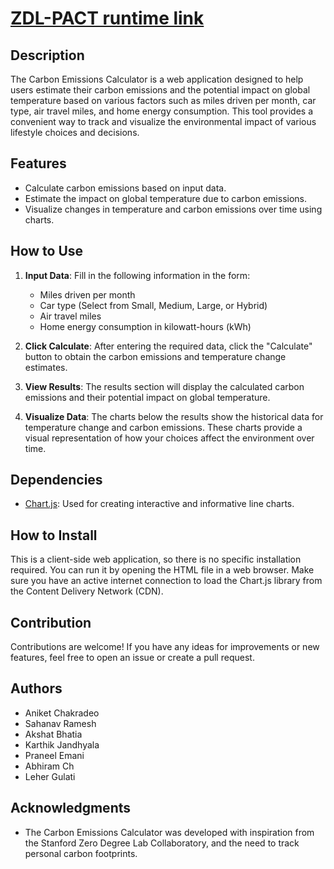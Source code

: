 # [ZDL-PACT runtime link](https://zdl-pactapp.vercel.app/)

## Description

The Carbon Emissions Calculator is a web application designed to help users estimate their carbon emissions and the potential impact on global temperature based on various factors such as miles driven per month, car type, air travel miles, and home energy consumption. This tool provides a convenient way to track and visualize the environmental impact of various lifestyle choices and decisions.

## Features

- Calculate carbon emissions based on input data.
- Estimate the impact on global temperature due to carbon emissions.
- Visualize changes in temperature and carbon emissions over time using charts.

## How to Use

1. **Input Data**: Fill in the following information in the form:
   - Miles driven per month
   - Car type (Select from Small, Medium, Large, or Hybrid)
   - Air travel miles
   - Home energy consumption in kilowatt-hours (kWh)

2. **Click Calculate**: After entering the required data, click the "Calculate" button to obtain the carbon emissions and temperature change estimates.

3. **View Results**: The results section will display the calculated carbon emissions and their potential impact on global temperature.

4. **Visualize Data**: The charts below the results show the historical data for temperature change and carbon emissions. These charts provide a visual representation of how your choices affect the environment over time.

## Dependencies

- [Chart.js](https://www.chartjs.org/): Used for creating interactive and informative line charts.

## How to Install

This is a client-side web application, so there is no specific installation required. You can run it by opening the HTML file in a web browser. Make sure you have an active internet connection to load the Chart.js library from the Content Delivery Network (CDN).

## Contribution

Contributions are welcome! If you have any ideas for improvements or new features, feel free to open an issue or create a pull request.

## Authors

- Aniket Chakradeo
- Sahanav Ramesh
- Akshat Bhatia
- Karthik Jandhyala
- Praneel Emani
- Abhiram Ch
- Leher Gulati

## Acknowledgments

- The Carbon Emissions Calculator was developed with inspiration from the Stanford Zero Degree Lab Collaboratory, and the need to track personal carbon footprints.
